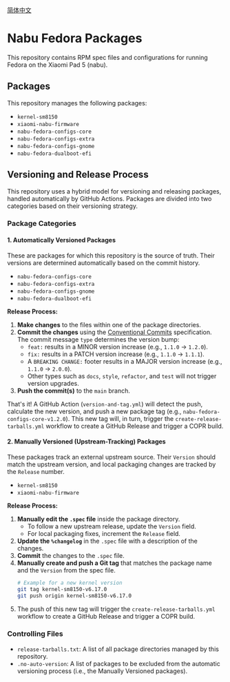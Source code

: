 [简体中文](docs/README.zh.md)

# Nabu Fedora Packages

This repository contains RPM spec files and configurations for running Fedora on the Xiaomi Pad 5 (nabu).

## Packages

This repository manages the following packages:

- `kernel-sm8150`
- `xiaomi-nabu-firmware`
- `nabu-fedora-configs-core`
- `nabu-fedora-configs-extra`
- `nabu-fedora-configs-gnome`
- `nabu-fedora-dualboot-efi`

## Versioning and Release Process

This repository uses a hybrid model for versioning and releasing packages, handled automatically by GitHub Actions. Packages are divided into two categories based on their versioning strategy.

### Package Categories

#### 1. Automatically Versioned Packages

These are packages for which this repository is the source of truth. Their versions are determined automatically based on the commit history.

- `nabu-fedora-configs-core`
- `nabu-fedora-configs-extra`
- `nabu-fedora-configs-gnome`
- `nabu-fedora-dualboot-efi`

**Release Process:**

1.  **Make changes** to the files within one of the package directories.
2.  **Commit the changes** using the [Conventional Commits](https://www.conventionalcommits.org/) specification. The commit message `type` determines the version bump:
    - `feat:` results in a MINOR version increase (e.g., `1.1.0` -> `1.2.0`).
    - `fix:` results in a PATCH version increase (e.g., `1.1.0` -> `1.1.1`).
    - A `BREAKING CHANGE:` footer results in a MAJOR version increase (e.g., `1.1.0` -> `2.0.0`).
    - Other types such as `docs`, `style`, `refactor`, and `test` will not trigger version upgrades.
3.  **Push the commit(s)** to the `main` branch.

That's it! A GitHub Action (`version-and-tag.yml`) will detect the push, calculate the new version, and push a new package tag (e.g., `nabu-fedora-configs-core-v1.2.0`). This new tag will, in turn, trigger the `create-release-tarballs.yml` workflow to create a GitHub Release and trigger a COPR build.

#### 2. Manually Versioned (Upstream-Tracking) Packages

These packages track an external upstream source. Their `Version` should match the upstream version, and local packaging changes are tracked by the `Release` number.

- `kernel-sm8150`
- `xiaomi-nabu-firmware`

**Release Process:**

1.  **Manually edit the `.spec` file** inside the package directory.
    - To follow a new upstream release, update the `Version` field.
    - For local packaging fixes, increment the `Release` field.
2.  **Update the `%changelog`** in the `.spec` file with a description of the changes.
3.  **Commit** the changes to the `.spec` file.
4.  **Manually create and push a Git tag** that matches the package name and the `Version` from the spec file.
    ```bash
    # Example for a new kernel version
    git tag kernel-sm8150-v6.17.0
    git push origin kernel-sm8150-v6.17.0
    ```
5.  The push of this new tag will trigger the `create-release-tarballs.yml` workflow to create a GitHub Release and trigger a COPR build.

### Controlling Files

- `release-tarballs.txt`: A list of all package directories managed by this repository.
- `.no-auto-version`: A list of packages to be excluded from the automatic versioning process (i.e., the Manually Versioned packages).

